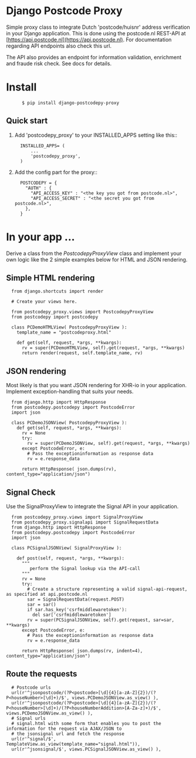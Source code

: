 Django Postcode Proxy
=========================

Simple proxy class to integrate Dutch 'postcode/huisnr' address verification in your Django application.
This is done using the postcode.nl REST-API at [https://api.postcode.nl](https://api.postcode.nl). For documentation
regarding API endpoints also check this url.

The API also provides an endpoint for information validation, enrichment and fraude risk check. See docs for details.

Install
=========

          $ pip install django-postcodepy-proxy



Quick start
-----------------

1. Add 'postcodepy_proxy' to your INSTALLED_APPS setting like this::

         INSTALLED_APPS= (
             ...
             'postcodepy_proxy',
         )

2. Add the config part for the proxy::

         POSTCODEPY = {
           "AUTH" : {
             "API_ACCESS_KEY" : "<the key you got from postcode.nl>",
             "API_ACCESS_SECRET" : "<the secret you got from postcode.nl>",
           },
         }

In your app ...
================

Derive a class from the *PostcodepyProxyView* class and implement your own logic like the 2 simple examples below for HTML and JSON rendering.

## Simple HTML rendering
 
      from django.shortcuts import render

      # Create your views here.

      from postcodepy_proxy.views import PostcodepyProxyView
      from postcodepy import postcodepy

      class PCDemoHTMLView( PostcodepyProxyView ):
        template_name = "postcodeproxy.html"
      
        def get(self, request, *args, **kwargs):
          rv = super(PCDemoHTMLView, self).get(request, *args, **kwargs)
          return render(request, self.template_name, rv)


## JSON rendering

Most likely is that you want JSON rendering for XHR-io in your application. Implement exception-handling that suits your needs.


      from django.http import HttpResponse
      from postcodepy.postcodepy import PostcodeError
      import json

      class PCDemoJSONView( PostcodepyProxyView ):
        def get(self, request, *args, **kwargs):
          rv = None
          try:
            rv = super(PCDemoJSONView, self).get(request, *args, **kwargs)
          except PostcodeError, e:
            # Pass the exceptioninformation as response data
            rv = e.response_data

          return HttpResponse( json.dumps(rv), content_type="application/json")


## Signal Check 

Use the SignalProxyView to integrate the Signal API in your application.

      from postcodepy_proxy.views import SignalProxyView
      from postcodepy_proxy.signalapi import SignalRequestData
      from django.http import HttpResponse
      from postcodepy.postcodepy import PostcodeError
      import json

      class PCSignalJSONView( SignalProxyView ):
      
        def post(self, request, *args, **kwargs):
          """
             perform the Signal lookup via the API-call
          """
          rv = None
          try:
            # Create a structure representing a valid signal-api-request, as specified at api.postcode.nl
            sar = SignalRequestData(request.POST)
            sar = sar()
            if sar.has_key('csrfmiddlewaretoken'):
              del sar['csrfmiddlewaretoken']
            rv = super(PCSignalJSONView, self).get(request, sar=sar, **kwargs)
          except PostcodeError, e:
            # Pass the exceptioninformation as response data
            rv = e.response_data
      
          return HttpResponse( json.dumps(rv, indent=4), content_type="application/json")


## Route the requests

      # Postcode urls
      url(r'^jsonpostcode/(?P<postcode>[\d]{4}[a-zA-Z]{2})/(?P<houseNumber>[\d]+)/$', views.PCDemoJSONView.as_view() ),
      url(r'^jsonpostcode/(?P<postcode>[\d]{4}[a-zA-Z]{2})/(?P<houseNumber>[\d]+)/(?P<houseNumberAddition>[A-Za-z]+)/$', views.PCDemoJSONView.as_view() ),
      # Signal urls
      # signal.html with some form that enables you to post the information for the request via AJAX/JSON to
      # the jsonsignal url and fetch the response
      url(r'^signal/$', TemplateView.as_view(template_name="signal.html")),
      url(r'^jsonsignal/$', views.PCSignalJSONView.as_view() ),

